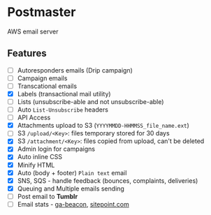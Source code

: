 # Postmaster

AWS email server

## Features

- [ ] Autoresponders emails (Drip campaign)
- [ ] Campaign emails
- [ ] Transcational emails
- [x] Labels (transactional mail utility)
- [ ] Lists (unsubscribe-able and not unsubscribe-able)
- [ ] Auto `List-Unsubscribe` headers
- [ ] API Access
- [x] Attachments upload to S3 (`YYYYMMDD-HHMMSS_file_name.ext`)
- [ ] S3 `/upload/<Key>`: files temporary stored for 30 days
- [x] S3 `/attachment/<Key>`: files copied from upload, can't be deleted
- [x] Admin login for campaigns
- [x] Auto inline CSS
- [x] Minify HTML
- [x] Auto (body + footer) `Plain text` email
- [x] SNS, SQS - handle feedback (bounces, complaints, deliveries)
- [x] Queuing and Multiple emails sending
- [ ] Post email to **Tumblr**
- [ ] Email stats - [ga-beacon](https://github.com/igrigorik/ga-beacon), [sitepoint.com](http://www.sitepoint.com/using-beacon-image-github-website-email-analytics/)
